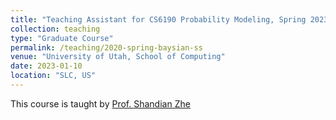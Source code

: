 ```yaml
---
title: "Teaching Assistant for CS6190 Probability Modeling, Spring 2023"
collection: teaching
type: "Graduate Course"
permalink: /teaching/2020-spring-baysian-ss
venue: "University of Utah, School of Computing"
date: 2023-01-10
location: "SLC, US"
---
```



This course is taught by [Prof. Shandian Zhe](https://www.cs.utah.edu/~zhe)
